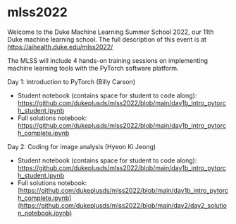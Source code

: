 # mlss2022
Welcome to the Duke Machine Learning Summer School 2022, our 11th Duke machine learning school. The full description of this event is at https://aihealth.duke.edu/mlss2022/

The MLSS will include 4 hands-on training sessions on implementing machine learning tools with the PyTorch software platform.

Day 1: Introduction to PyTorch (Billy Carson)  
* Student notebook (contains space for student to code along): https://github.com/dukeplusds/mlss2022/blob/main/day1b_intro_pytorch_student.ipynb
* Full solutions notebook: https://github.com/dukeplusds/mlss2022/blob/main/day1b_intro_pytorch_complete.ipynb

Day 2: Coding for image analysis (Hyeon Ki Jeong)  
* Student notebook (contains space for student to code along): [https://github.com/dukeplusds/mlss2022/blob/main/day1b_intro_pytorch_student.ipynb  ](https://github.com/dukeplusds/mlss2022/blob/main/day2/day2_student_notebook.ipynb)
* Full solutions notebook: [https://github.com/dukeplusds/mlss2022/blob/main/day1b_intro_pytorch_complete.ipynb](https://github.com/dukeplusds/mlss2022/blob/main/day2/day2_solution_notebook.ipynb)
